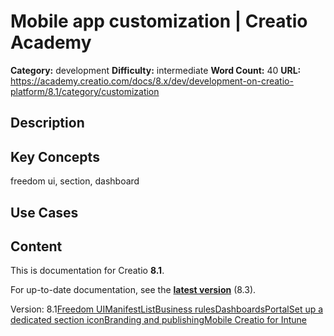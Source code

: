 # Mobile app customization | Creatio Academy

**Category:** development **Difficulty:** intermediate **Word Count:** 40
**URL:**
https://academy.creatio.com/docs/8.x/dev/development-on-creatio-platform/8.1/category/customization

## Description

## Key Concepts

freedom ui, section, dashboard

## Use Cases

## Content

This is documentation for Creatio **8.1**.

For up-to-date documentation, see the
**[latest version](/docs/8.x/dev/development-on-creatio-platform/getting-started/development-recommendations)**
(8.3).

Version:
8.1[Freedom UI](/docs/8.x/dev/development-on-creatio-platform/8.1/freedomui-mobile)[Manifest](/docs/8.x/dev/development-on-creatio-platform/8.1/category/manifest)[List](/docs/8.x/dev/development-on-creatio-platform/8.1/category/list)[Business rules](/docs/8.x/dev/development-on-creatio-platform/8.1/category/business-rules)[Dashboards](/docs/8.x/dev/development-on-creatio-platform/8.1/category/dashboards)[Portal](/docs/8.x/dev/development-on-creatio-platform/8.1/mobile-development/customization/overview)[Set up a dedicated section icon](/docs/8.x/dev/development-on-creatio-platform/8.1/mobile-development/customization/set-up-section-icon)[Branding and publishing](/docs/8.x/dev/development-on-creatio-platform/8.1/category/branding-and-publishing)[Mobile Creatio for Intune](/docs/8.x/dev/development-on-creatio-platform/8.1/mobile-development/customization/mobile-creatio-for-intune)
